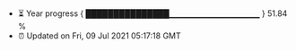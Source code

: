 - ⏳ Year progress { ███████████████▁▁▁▁▁▁▁▁▁▁▁▁▁▁▁ } 51.84 %
- ⏰ Updated on Fri, 09 Jul 2021 05:17:18 GMT

